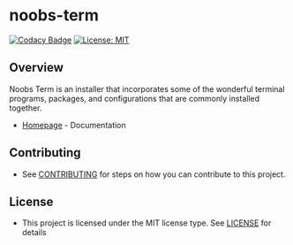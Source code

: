 # noobs-term

[![Codacy Badge](https://api.codacy.com/project/badge/Grade/d83cf5c6315940b684318b0d7c756572)](https://www.codacy.com/app/aaronkjones/noobs-term?utm_source=github.com&utm_medium=referral&utm_content=aaronkjones/noobs-term&utm_campaign=Badge_Grade)
[![License: MIT](https://img.shields.io/badge/License-MIT-yellow.svg?style=flat-square)](https://github.com/aaronkjones/noobs-term/blob/master/LICENSE)

## Overview

Noobs Term is an installer that incorporates some of the wonderful terminal programs, packages, and configurations that are commonly installed together.

-   [Homepage](https://noobs-term.com) - Documentation

## Contributing

-   See [CONTRIBUTING](CONTRIBUTING.md) for steps on how you can contribute to this project.

## License

-   This project is licensed under the MIT license type. See [LICENSE](LICENSE) for details
